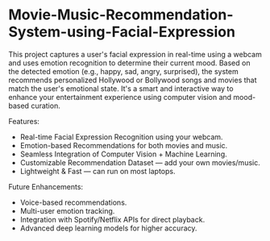 # Movie-Music-Recommendation-System-using-Facial-Expression

This project captures a user's facial expression in real-time using a webcam and uses emotion recognition to determine their current mood. Based on the detected emotion (e.g., happy, sad, angry, surprised), the system recommends personalized Hollywood or Bollywood songs and movies that match the user's emotional state. It's a smart and interactive way to enhance your entertainment experience using computer vision and mood-based curation.

Features:
- Real-time Facial Expression Recognition using your webcam.
- Emotion-based Recommendations for both movies and music.
- Seamless Integration of Computer Vision + Machine Learning.
- Customizable Recommendation Dataset — add your own movies/music.
- Lightweight & Fast — can run on most laptops.

Future Enhancements:
- Voice-based recommendations.
- Multi-user emotion tracking.
- Integration with Spotify/Netflix APIs for direct playback.
- Advanced deep learning models for higher accuracy.

